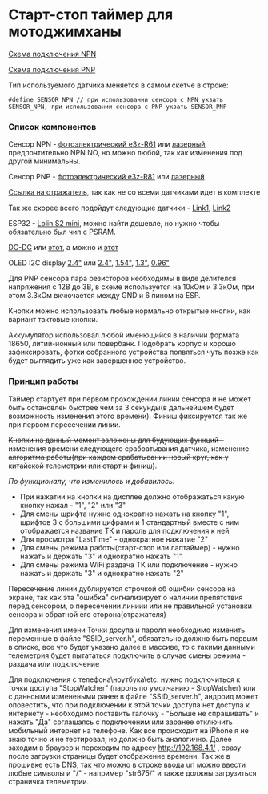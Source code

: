 # Старт-стоп таймер для мотоджимханы
[Схема подключения NPN](https://github.com/VeZhD/sw-telemetry/blob/7f64bcfa51613b42df29e8827b83ce04b0554e23/sw_server_oled-128x64/sw_server_oled-128x64_NPN-NO_connection%20scheme.png)

[Схема подключения PNP](https://github.com/VeZhD/sw-telemetry/blob/7f64bcfa51613b42df29e8827b83ce04b0554e23/sw_server_oled-128x64/sw_server_oled-128x64_PNP-NO_connection%20scheme.png)

Тип используемого датчика меняется в самом скетче в строке:

`#define SENSOR_NPN // при использовании сенсора с NPN укзать SENSOR_NPN, при использовании сенсора с PNP укзать SENSOR_PNP`

### Список компонентов

Сенсор NPN - [фотоэлектрический e3z-R61](https://aliexpress.ru/item/1005005223667588.html?sku_id=12000035829027950) или [лазерный](https://aliexpress.ru/item/1005002273898725.html?spm=a2g2w.orderdetail.0.0.18424aa6WVS9s4&sku_id=12000019867321862), предпочтительно NPN NO, но можно любой, так как изменения под другой минимальны.

Сенсор PNP - [фотоэлектрический e3z-R81](https://aliexpress.ru/item/1005005223667588.html?sku_id=12000035829027951) или [лазерный](https://aliexpress.ru/item/1005002273898725.html?sku_id=12000019867321864)

[Ссылка на отражатель](https://aliexpress.ru/item/1005005658259272.html), так как не со всеми датчиками идет в комплекте

Так же скорее всего подойдут следующие датчики - [Link1](https://aliexpress.ru/item/1005004251139454.html?sku_id=12000028524452661), [Link2](https://aliexpress.ru/item/1005005325512127.html?sku_id=12000032633027413)

ESP32 - [Lolin S2 mini](https://aliexpress.ru/item/1005003145192016.html?sku_id=12000024338777694), можно найти дешевле, но нужно чтобы обязательно был чип с PSRAM.

[DC-DC]([https://aliexpress.ru/item/1005002525645136.html](https://aliexpress.ru/item/1005001578810552.html?sku_id=12000016666979656)) или [этот](https://aliexpress.ru/item/10000000656280.html?sku_id=20000000002551824), а можно и  [этот](https://aliexpress.ru/item/1005003249843639.html?sku_id=12000024854854504)

OLED I2C display [2.4"](https://aliexpress.ru/item/1005005867315821.html?sku_id=12000034633566861) или [2.4"](https://aliexpress.ru/item/1005001565591155.html), [1.54"](https://aliexpress.ru/item/1005005317314760.html?sku_id=12000032606581542), [1.3"](https://aliexpress.ru/item/1005005438758215.html?sku_id=12000033085858096), [0.96"](https://aliexpress.ru/item/1005001603008505.html?sku_id=12000016754783852)

Для PNP сенсора пара резисторов необходимы в виде делителся напряжения с 12В до 3В, в схеме используется на 10кОм и 3.3кОм, при этом 3.3кОм вкчючается между GND и 6 пином на ESP.

Кнопки можно использовать любые нормально открытые кнопки, как вариант тактовые кнопки.

Аккумулятор использовал любой именющийся в наличии формата 18650, литий-ионный или повербанк.
Подобрать корпус и хорошо зафиксировать, фотки собранного устройства появяться чуть позже как будет выглядить уже как завершенное устройство.

### Принцип работы

Таймер стартует при первом прохождении линии сенсора и не может быть остановлен быстрее чем за 3 секунды(в дальнейшем будет возможность изменения этого времени). Финиш фиксируется так же при первом пересечении линии.

~~Кнопки на данный момент заложены для будующих функций - изменения времени следующего срабоатывания датчика, изменение алгоритма работы(при каждом срабатывании новый круг, как у китайской телеметрии или старт и финиш).~~

*По функционалу, что изменилось и добавилось:*
- При нажатии на кнопки на дисплее должно отображаться какую кнопку нажал - "1", "2" или "3"
- Для смены шрифта нужно однократно нажать на кнопку "1", шрифтов 3 с большими цифрами и 1 стандартный вместе с ним отображается название ТК и пароль для подключения к ней
- Для просмотра "LastTime" - однократное нажатие "2"
- Для смены режима работы(старт-стоп или лаптаймер) - нужно нажать и держать "3" и однократно нажать "1"
- Для смены режима WiFi раздача ТК или подключение - нужно нажать и держать "3" и однократно нажать "2"

Пересечение линии дублируется строчкой об ошибки сенсора на экране, так как эта "ошибка" сигнализирует о наличии препятствия перед сенсором, о пересечении линиии или не правильной установки сенсора и обратной его сторона(отражателя)

Для изменения имени Точки досупа и пароля необходимо изменить переменные в файле "SSID_server.h", обязательно должно быть первым в списке, все что будет указано далее в массиве, то с такими данными телеметрия будет пытататься подключить в случае смены режима - раздача или подключение  

Для подключения с телефона\ноутбука\etc. нужно подключиться к точки доступа "StopWatcher" (пароль по умолчанию - StopWatcher) или с даннсыми изменеными ранее в файле "SSID_server.h", андроид может оповестить, что при подключении к этой точки доступа нет доступа к интернету - необходимо поставить галочку - "Больше не спрашивать" и нажать "Да" соглашаясь с подключеним или заранее отключить мобильный интернет на телефоне. Как все происходит на iPhone я не знаю точно и не тестировал, но должно быть аналогично. Далее заходим в браузер и переходим по адресу http://192.168.4.1/ , сразу после загрузки страницы будет отображение времени. Так же в прошивке есть DNS, так что можно в строке ввода url можно ввести любые символы и "/" - например "str675/" и также должны загрузиться страничка телеметрии.
